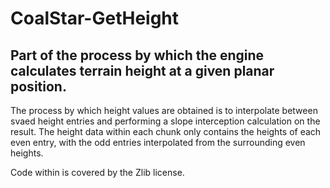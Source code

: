 # CoalStar-GetHeight
## Part of the process by which the engine calculates terrain height at a given planar position. 

The process by which height values are obtained is to interpolate between svaed height entries and performing a slope interception calculation on the result. The height data within each chunk only contains the heights of each even entry, with the odd entries interpolated from the surrounding even heights.

Code within is covered by the Zlib license.